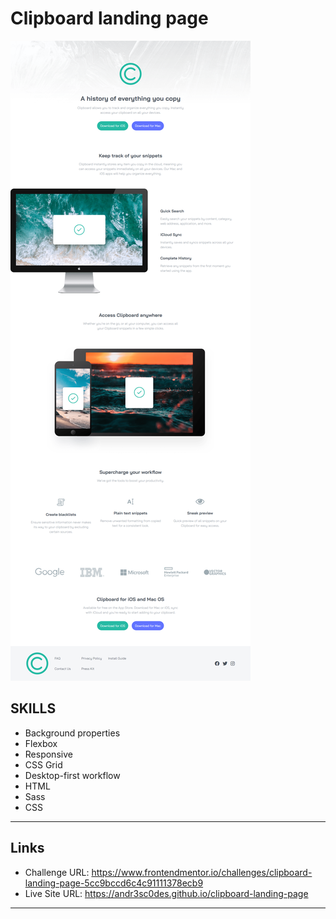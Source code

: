 # Clipboard landing page

![Clipboard landing page](./results/portfolio_23.png)

## SKILLS

- Background properties
- Flexbox
- Responsive
- CSS Grid
- Desktop-first workflow
- HTML
- Sass
- CSS

---
## Links

- Challenge URL: https://www.frontendmentor.io/challenges/clipboard-landing-page-5cc9bccd6c4c91111378ecb9
- Live Site URL: https://andr3sc0des.github.io/clipboard-landing-page

---